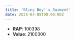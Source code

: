 ```yaml
---
title: 'Bling Boy''s Raiment'
date: 2025-08-05T00:00:00Z
---
```

- **RAP**: 100398
- **Value**: 2100000
